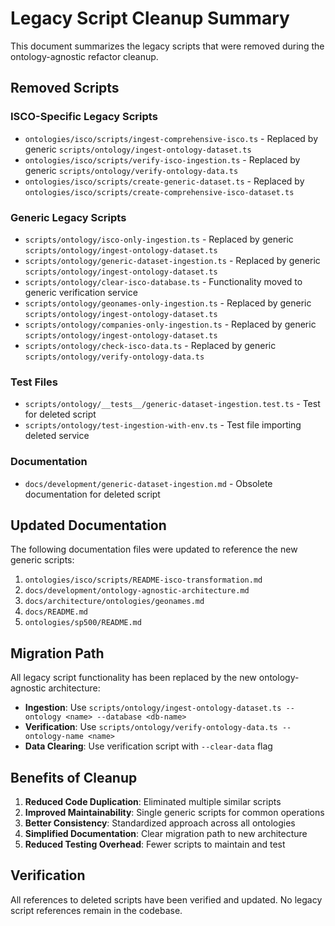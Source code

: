 # Legacy Script Cleanup Summary

This document summarizes the legacy scripts that were removed during the ontology-agnostic refactor cleanup.

## Removed Scripts

### ISCO-Specific Legacy Scripts
- `ontologies/isco/scripts/ingest-comprehensive-isco.ts` - Replaced by generic `scripts/ontology/ingest-ontology-dataset.ts`
- `ontologies/isco/scripts/verify-isco-ingestion.ts` - Replaced by generic `scripts/ontology/verify-ontology-data.ts`
- `ontologies/isco/scripts/create-generic-dataset.ts` - Replaced by `ontologies/isco/scripts/create-comprehensive-isco-dataset.ts`

### Generic Legacy Scripts
- `scripts/ontology/isco-only-ingestion.ts` - Replaced by generic `scripts/ontology/ingest-ontology-dataset.ts`
- `scripts/ontology/generic-dataset-ingestion.ts` - Replaced by generic `scripts/ontology/ingest-ontology-dataset.ts`
- `scripts/ontology/clear-isco-database.ts` - Functionality moved to generic verification service
- `scripts/ontology/geonames-only-ingestion.ts` - Replaced by generic `scripts/ontology/ingest-ontology-dataset.ts`
- `scripts/ontology/companies-only-ingestion.ts` - Replaced by generic `scripts/ontology/ingest-ontology-dataset.ts`
- `scripts/ontology/check-isco-data.ts` - Replaced by generic `scripts/ontology/verify-ontology-data.ts`

### Test Files
- `scripts/ontology/__tests__/generic-dataset-ingestion.test.ts` - Test for deleted script
- `scripts/ontology/test-ingestion-with-env.ts` - Test file importing deleted service

### Documentation
- `docs/development/generic-dataset-ingestion.md` - Obsolete documentation for deleted script

## Updated Documentation

The following documentation files were updated to reference the new generic scripts:

1. `ontologies/isco/scripts/README-isco-transformation.md`
2. `docs/development/ontology-agnostic-architecture.md`
3. `docs/architecture/ontologies/geonames.md`
4. `docs/README.md`
5. `ontologies/sp500/README.md`

## Migration Path

All legacy script functionality has been replaced by the new ontology-agnostic architecture:

- **Ingestion**: Use `scripts/ontology/ingest-ontology-dataset.ts --ontology <name> --database <db-name>`
- **Verification**: Use `scripts/ontology/verify-ontology-data.ts --ontology-name <name>`
- **Data Clearing**: Use verification script with `--clear-data` flag

## Benefits of Cleanup

1. **Reduced Code Duplication**: Eliminated multiple similar scripts
2. **Improved Maintainability**: Single generic scripts for common operations
3. **Better Consistency**: Standardized approach across all ontologies
4. **Simplified Documentation**: Clear migration path to new architecture
5. **Reduced Testing Overhead**: Fewer scripts to maintain and test

## Verification

All references to deleted scripts have been verified and updated. No legacy script references remain in the codebase. 